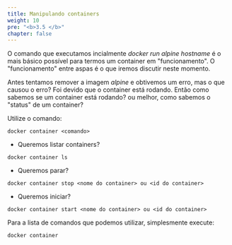 ```yaml
---
title: Manipulando containers
weight: 10
pre: "<b>3.5 </b>"
chapter: false
---
```


O comando que executamos incialmente *docker run alpine hostname* é o mais básico possível para termos um container em "funcionamento". O "funcionamento" entre aspas é o que iremos discutir neste momento.

Antes tentamos remover a imagem *alpine* e obtivemos um erro, mas o que causou o erro? Foi devido que o container está rodando. Então como sabemos se um container está rodando? ou melhor, como sabemos o "status" de um container?

Utilize o comando:

```
docker container <comando>
```

* Queremos listar containers?

```
docker container ls
```

* Queremos parar?

```
docker container stop <nome do container> ou <id do container>
```

* Queremos iniciar?

```
docker container start <nome do container> ou <id do container>
```

Para a lista de comandos que podemos utilizar, simplesmente execute:

```
docker container
```
